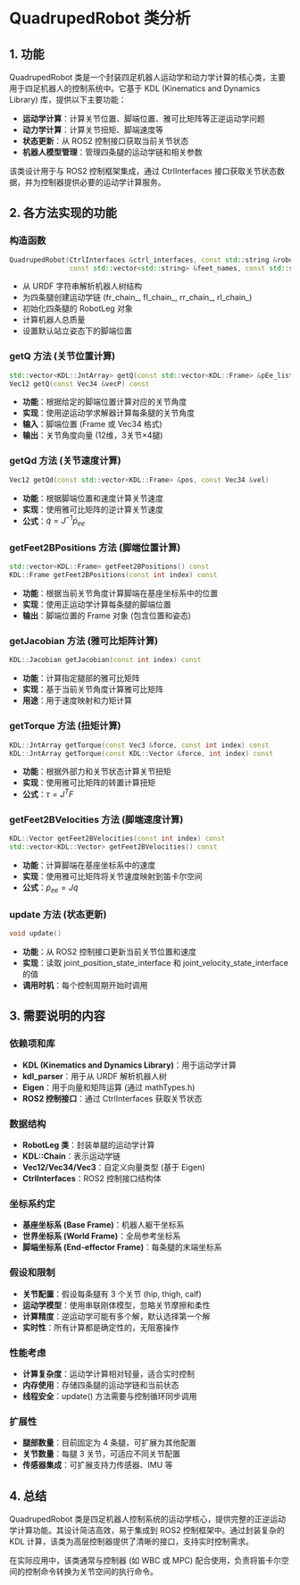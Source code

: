 # QuadrupedRobot 类分析

## 1. 功能

QuadrupedRobot 类是一个封装四足机器人运动学和动力学计算的核心类，主要用于四足机器人的控制系统中。它基于 KDL (Kinematics and Dynamics Library) 库，提供以下主要功能：

- **运动学计算**：计算关节位置、脚端位置、雅可比矩阵等正逆运动学问题
- **动力学计算**：计算关节扭矩、脚端速度等
- **状态更新**：从 ROS2 控制接口获取当前关节状态
- **机器人模型管理**：管理四条腿的运动学链和相关参数

该类设计用于与 ROS2 控制框架集成，通过 CtrlInterfaces 接口获取关节状态数据，并为控制器提供必要的运动学计算服务。

## 2. 各方法实现的功能

### 构造函数
```cpp
QuadrupedRobot(CtrlInterfaces &ctrl_interfaces, const std::string &robot_description,
               const std::vector<std::string> &feet_names, const std::string &base_name)
```
- 从 URDF 字符串解析机器人树结构
- 为四条腿创建运动学链 (fr_chain_, fl_chain_, rr_chain_, rl_chain_)
- 初始化四条腿的 RobotLeg 对象
- 计算机器人总质量
- 设置默认站立姿态下的脚端位置

### getQ 方法 (关节位置计算)
```cpp
std::vector<KDL::JntArray> getQ(const std::vector<KDL::Frame> &pEe_list) const
Vec12 getQ(const Vec34 &vecP) const
```
- **功能**：根据给定的脚端位置计算对应的关节角度
- **实现**：使用逆运动学求解器计算每条腿的关节角度
- **输入**：脚端位置 (Frame 或 Vec34 格式)
- **输出**：关节角度向量 (12维，3关节×4腿)

### getQd 方法 (关节速度计算)
```cpp
Vec12 getQd(const std::vector<KDL::Frame> &pos, const Vec34 &vel)
```
- **功能**：根据脚端位置和速度计算关节速度
- **实现**：使用雅可比矩阵的逆计算关节速度
- **公式**：$\dot{q} = J^{-1} \dot{p}_{ee}$

### getFeet2BPositions 方法 (脚端位置计算)
```cpp
std::vector<KDL::Frame> getFeet2BPositions() const
KDL::Frame getFeet2BPositions(const int index) const
```
- **功能**：根据当前关节角度计算脚端在基座坐标系中的位置
- **实现**：使用正运动学计算每条腿的脚端位置
- **输出**：脚端位置的 Frame 对象 (包含位置和姿态)

### getJacobian 方法 (雅可比矩阵计算)
```cpp
KDL::Jacobian getJacobian(const int index) const
```
- **功能**：计算指定腿部的雅可比矩阵
- **实现**：基于当前关节角度计算雅可比矩阵
- **用途**：用于速度映射和力矩计算

### getTorque 方法 (扭矩计算)
```cpp
KDL::JntArray getTorque(const Vec3 &force, const int index) const
KDL::JntArray getTorque(const KDL::Vector &force, int index) const
```
- **功能**：根据外部力和关节状态计算关节扭矩
- **实现**：使用雅可比矩阵的转置计算扭矩
- **公式**：$\tau = J^T F$

### getFeet2BVelocities 方法 (脚端速度计算)
```cpp
KDL::Vector getFeet2BVelocities(const int index) const
std::vector<KDL::Vector> getFeet2BVelocities() const
```
- **功能**：计算脚端在基座坐标系中的速度
- **实现**：使用雅可比矩阵将关节速度映射到笛卡尔空间
- **公式**：$\dot{p}_{ee} = J \dot{q}$

### update 方法 (状态更新)
```cpp
void update()
```
- **功能**：从 ROS2 控制接口更新当前关节位置和速度
- **实现**：读取 joint_position_state_interface 和 joint_velocity_state_interface 的值
- **调用时机**：每个控制周期开始时调用

## 3. 需要说明的内容

### 依赖项和库
- **KDL (Kinematics and Dynamics Library)**：用于运动学计算
- **kdl_parser**：用于从 URDF 解析机器人树
- **Eigen**：用于向量和矩阵运算 (通过 mathTypes.h)
- **ROS2 控制接口**：通过 CtrlInterfaces 获取关节状态

### 数据结构
- **RobotLeg 类**：封装单腿的运动学计算
- **KDL::Chain**：表示运动学链
- **Vec12/Vec34/Vec3**：自定义向量类型 (基于 Eigen)
- **CtrlInterfaces**：ROS2 控制接口结构体

### 坐标系约定
- **基座坐标系 (Base Frame)**：机器人躯干坐标系
- **世界坐标系 (World Frame)**：全局参考坐标系
- **脚端坐标系 (End-effector Frame)**：每条腿的末端坐标系

### 假设和限制
- **关节配置**：假设每条腿有 3 个关节 (hip, thigh, calf)
- **运动学模型**：使用串联刚体模型，忽略关节摩擦和柔性
- **计算精度**：逆运动学可能有多个解，默认选择第一个解
- **实时性**：所有计算都是确定性的，无阻塞操作

### 性能考虑
- **计算复杂度**：运动学计算相对轻量，适合实时控制
- **内存使用**：存储四条腿的运动学链和当前状态
- **线程安全**：update() 方法需要与控制循环同步调用

### 扩展性
- **腿部数量**：目前固定为 4 条腿，可扩展为其他配置
- **关节数量**：每腿 3 关节，可适应不同关节配置
- **传感器集成**：可扩展支持力传感器、IMU 等

## 4. 总结

QuadrupedRobot 类是四足机器人控制系统的运动学核心，提供完整的正逆运动学计算功能。其设计简洁高效，易于集成到 ROS2 控制框架中。通过封装复杂的 KDL 计算，该类为高层控制器提供了清晰的接口，支持实时控制需求。

在实际应用中，该类通常与控制器 (如 WBC 或 MPC) 配合使用，负责将笛卡尔空间的控制命令转换为关节空间的执行命令。